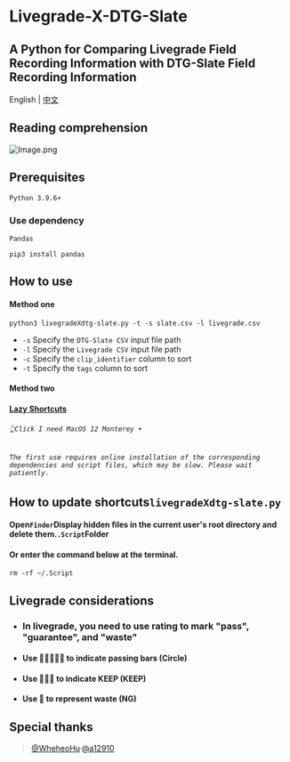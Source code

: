 # Livegrade-X-DTG-Slate

A Python for Comparing Livegrade Field Recording Information with DTG-Slate Field Recording Information
---

English | [中文](./README.md) 

## Reading comprehension

![Image.png](https://res.craft.do/user/full/69e79654-3209-1fb2-a0b1-6e6353d11c7f/doc/F754BB7C-893F-4F4F-A544-2B31F659DD86/FC20AE30-06F7-45DD-8D89-60AE7284EF0E_2/vxRPf1pbP0zpsa82vPrvBDDNqwpZT3Hkxe39xwTTDfAz/Image.png)

## Prerequisites
`Python 3.9.6+`  
### Use dependency
`Pandas`
```console
pip3 install pandas
```

## How to use
#### Method one
```console
python3 livegradeXdtg-slate.py -t -s slate.csv -l livegrade.csv
```
- `-s`  Specify the `DTG-Slate CSV` input file path  
- `-l`  Specify the `Livegrade CSV` input file path  
- `-c`  Specify the `clip_identifier` column to sort     
- `-t`  Specify the `tags` column to sort  

#### Method two
#### [Lazy Shortcuts](https://www.icloud.com/shortcuts/e2d6508b8c064e93aeefb7dd5d5bc5bf)
###### `👆Click I need MacOS 12 Monterey +`
###### `The first use requires online installation of the corresponding dependencies and script files, which may be slow. Please wait patiently.`       
## How to update shortcuts`livegradeXdtg-slate.py`
#### Open`Finder`Display hidden files in the current user's root directory and delete them.`.Script`Folder
#### Or enter the command below at the terminal.
```console
rm -rf ~/.Script
```
## Livegrade considerations
- ### In livegrade, you need to use rating to mark "pass", "guarantee", and "waste"
- #### Use 🌟🌟🌟🌟🌟 to indicate passing bars (Circle)
- #### Use 🌟🌟🌟 to indicate KEEP (KEEP)
- #### Use 🌟 to represent waste (NG)


## Special thanks
> [@WheheoHu](https://github.com/WheheoHu)·[@a12910](https://github.com/a12910)